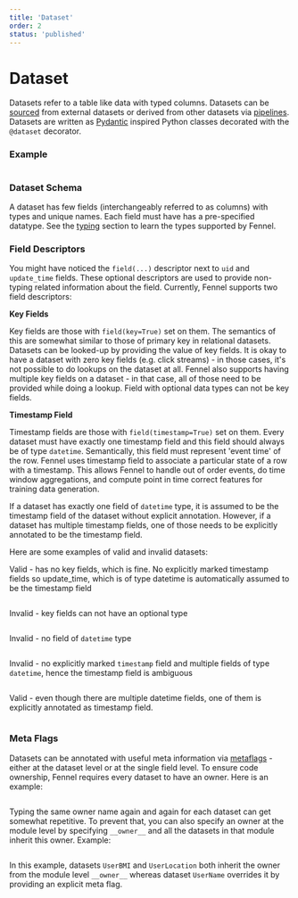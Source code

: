 ```yaml
---
title: 'Dataset'
order: 2
status: 'published'
---
```


# Dataset

Datasets refer to a table like data with typed columns. Datasets can be 
[sourced](/concepts/source) from external datasets or derived from other
datasets via [pipelines](/concepts/pipeline). Datasets are written as 
[Pydantic](https://docs.pydantic.dev/) inspired Python classes decorated 
with the `@dataset` decorator.

### Example

<pre snippet="datasets/datasets#user_dataset"></pre>

### Dataset Schema

A dataset has few fields (interchangeably referred to as columns) with types and
unique names. Each field must have has a pre-specified datatype. See the 
[typing](/api-reference/data-types) section to learn the types supported by
Fennel.

### Field Descriptors

You might have noticed the `field(...)` descriptor next to `uid` and 
`update_time` fields. These optional descriptors are used to provide non-typing
related information about the field. Currently, Fennel supports two
field descriptors:

**Key Fields**

Key fields are those with `field(key=True)` set on them. The semantics of this 
are somewhat similar to those of primary key in relational datasets. Datasets 
can be looked-up by providing the value of key fields. It is okay to have a 
dataset with zero key fields (e.g. click streams) - in those cases, it's not 
possible to do lookups on the dataset at all. Fennel also supports having 
multiple key fields on a dataset - in that case, all of those need to be 
provided while doing a lookup. Field with optional data types can not be key
fields. 

**Timestamp Field**

Timestamp fields are those with `field(timestamp=True)` set on them. Every 
dataset must have exactly one timestamp field and this field should always
be of type `datetime`. Semantically, this field must represent 'event time'
of the row. Fennel uses timestamp field to associate a particular state of
a row with a timestamp. This allows Fennel to handle out of order events, 
do time window aggregations, and compute point in time correct features for
training data generation.

If a dataset has exactly one field of `datetime` type, it is assumed to be
the timestamp field of the dataset without explicit annotation. However, if
a dataset has multiple timestamp fields, one of those needs to be explicitly
annotated to be the timestamp field.

Here are some examples of valid and invalid datasets:

Valid - has no key fields, which is fine. 
No explicitly marked timestamp fields so update_time, which is of type
datetime is automatically assumed to be the timestamp field

<pre snippet="datasets/datasets#valid_user_dataset"></pre>


Invalid - key fields can not have an optional type

<pre snippet="datasets/datasets#invalid_user_dataset_optional_key_field"></pre>


Invalid - no field of `datetime` type

<pre snippet="datasets/datasets#invalid_user_dataset_no_datetime_field"></pre>


Invalid - no explicitly marked `timestamp` field
and multiple fields of type `datetime`, hence the timestamp 
field is ambiguous
<pre snippet="datasets/datasets#invalid_user_dataset_ambiguous_timestamp_field"></pre>

Valid - even though there are multiple datetime fields, one of 
them is explicitly annotated as timestamp field.
<pre snippet="datasets/datasets#valid_dataset_multiple_datetime_fields"></pre>

### Meta Flags

Datasets can be annotated with useful meta information via 
[metaflags](/data-quality/metaflags) - either at the dataset level or at the 
single field level. To ensure code ownership, Fennel requires every dataset to
have an owner. Here is an example:

<pre snippet="datasets/datasets#metaflags_dataset"></pre>

Typing the same owner name again and again for each dataset can get somewhat
repetitive. To prevent that, you can also specify an owner at the module level
by specifying `__owner__` and all the datasets in that module inherit
this owner. Example:

<pre snippet="datasets/datasets#metaflags_dataset_default_owners"></pre>

In this example, datasets `UserBMI` and `UserLocation` both inherit the owner
from the module level `__owner__` whereas dataset `UserName` overrides it by
providing an explicit meta flag.